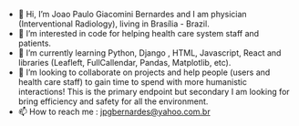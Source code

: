 - 👋 Hi, I’m Joao Paulo Giacomini Bernardes and I am physician (Interventional Radiology), living in Brasília - Brazil.
- 👀 I’m interested in code for helping health care system staff and patients.
- 🌱 I’m currently learning Python, Django , HTML, Javascript, React and libraries (Leafleft, FullCallendar, Pandas, Matplotlib, etc).
- 💞️ I’m looking to collaborate on projects and help people (users and health care staff) to gain time to spend with more humanistic interactions! This is the primary endpoint but secondary I am looking for bring efficiency and safety for all the environment.
- 📫 How to reach me : jpgbernardes@yahoo.com.br
